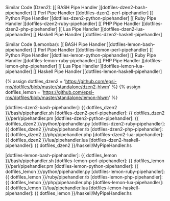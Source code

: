 <div class="panel panel-primary">
  <div class="panel-body" markdown="1">

Similar Code (Dzen2): 
[[ BASH Pipe Handler ][dotfiles-dzen2-bash-pipehandler]
[[ Perl Pipe Handler ][dotfiles-dzen2-perl-pipehandler]
[[ Python Pipe Handler ][dotfiles-dzen2-python-pipehandler]
[[ Ruby Pipe Handler ][dotfiles-dzen2-ruby-pipehandler]
[[ PHP Pipe Handler ][dotfiles-dzen2-php-pipehandler]
[[ Lua Pipe Handler ][dotfiles-dzen2-lua-pipehandler]
[[ Haskell Pipe Handler ][dotfiles-dzen2-haskell-pipehandler]

Similar Code (Lemonbar): 
[[ BASH Pipe Handler ][dotfiles-lemon-bash-pipehandler]
[[ Perl Pipe Handler ][dotfiles-lemon-perl-pipehandler]
[[ Python Pipe Handler ][dotfiles-lemon-python-pipehandler]
[[ Ruby Pipe Handler ][dotfiles-lemon-ruby-pipehandler]
[[ PHP Pipe Handler ][dotfiles-lemon-php-pipehandler]
[[ Lua Pipe Handler ][dotfiles-lemon-lua-pipehandler]
[[ Haskell Pipe Handler ][dotfiles-lemon-haskell-pipehandler]

[//]: <> ( -- -- -- links below -- -- -- )

{% assign dotfiles_dzen2 = 'https://github.com/epsi-rns/dotfiles/blob/master/standalone/dzen2-hlwm' %}
{% assign dotfiles_lemon = 'https://github.com/epsi-rns/dotfiles/blob/master/standalone/lemon-hlwm' %}

[dotfiles-dzen2-bash-pipehandler]: {{ dotfiles_dzen2 }}/bash/pipehandler.sh
[dotfiles-dzen2-perl-pipehandler]: {{ dotfiles_dzen2 }}/perl/pipehandler.pm
[dotfiles-dzen2-python-pipehandler]: {{ dotfiles_dzen2 }}/python/pipehandler.py
[dotfiles-dzen2-ruby-pipehandler]: {{ dotfiles_dzen2 }}/ruby/pipehandler.rb
[dotfiles-dzen2-php-pipehandler]: {{ dotfiles_dzen2 }}/php/pipehandler.php
[dotfiles-dzen2-lua-pipehandler]: {{ dotfiles_dzen2 }}/lua/pipehandler.lua
[dotfiles-dzen2-haskell-pipehandler]: {{ dotfiles_dzen2 }}/haskell/MyPipeHandler.hs

[dotfiles-lemon-bash-pipehandler]: {{ dotfiles_lemon }}/bash/pipehandler.sh
[dotfiles-lemon-perl-pipehandler]: {{ dotfiles_lemon }}/perl/pipehandler.pm
[dotfiles-lemon-python-pipehandler]: {{ dotfiles_lemon }}/python/pipehandler.py
[dotfiles-lemon-ruby-pipehandler]: {{ dotfiles_lemon }}/ruby/pipehandler.rb
[dotfiles-lemon-php-pipehandler]: {{ dotfiles_lemon }}/php/pipehandler.php
[dotfiles-lemon-lua-pipehandler]: {{ dotfiles_lemon }}/lua/pipehandler.lua
[dotfiles-lemon-haskell-pipehandler]: {{ dotfiles_lemon }}/haskell/MyPipeHandler.hs

  </div>
</div>
